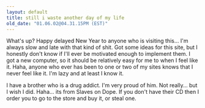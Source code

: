 ```yaml
---
layout: default
title: still i waste another day of my life
old_date: "01.06.02@04.31.15PM (EST)"
---
```


What's up? Happy delayed New Year to anyone who is visiting this... I'm always
slow and late with that kind of shit. Got some ideas for this site, but I
honestly don't know if I'll ever be motivated enough to implement them. I got
a new computer, so it should be relatively easy for me to when I feel like it.
Haha, anyone who ever has been to one or two of my sites knows that I never
feel like it. I'm lazy and at least I know it.

I have a brother who is a drug addict. I'm very proud of him. Not really...
but I wish I did. Haha... its from Slaves on Dope. If you don't have their CD
then I order you to go to the store and buy it, or steal one.
